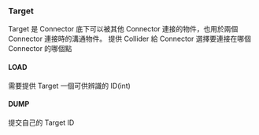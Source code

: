 ### Target

Target 是 Connector 底下可以被其他 Connector 連接的物件，也用於兩個 Connector 連接時的溝通物件。
提供 Collider 給 Connector 選擇要連接在哪個 Connector 的哪個點

#### LOAD

需要提供 Target 一個可供辨識的 ID(int)

#### DUMP

提交自己的 Target ID